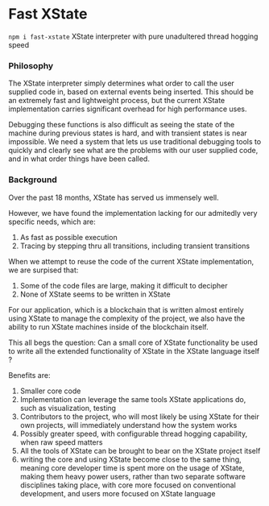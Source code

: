 # Fast XState

`npm i fast-xstate`
XState interpreter with pure unadultered thread hogging speed

### Philosophy

The XState interpreter simply determines what order to call the user supplied code in, based on external events being inserted. This should be an extremely fast and lightweight process, but the current XState implementation carries significant overhead for high performance uses.

Debugging these functions is also difficult as seeing the state of the machine during previous states is hard, and with transient states is near impossible. We need a system that lets us use traditional debugging tools to quickly and clearly see what are the problems with our user supplied code, and in what order things have been called.

### Background

Over the past 18 months, XState has served us immensely well.

However, we have found the implementation lacking for our admitedly very specific needs, which are:

1. As fast as possible execution
1. Tracing by stepping thru all transitions, including transient transitions

When we attempt to reuse the code of the current XState implementation, we are surpised that:

1. Some of the code files are large, making it difficult to decipher
1. None of XState seems to be written in XState

For our application, which is a blockchain that is written almost entirely using XState to manage the complexity of the project, we also have the ability to run XState machines inside of the blockchain itself.

This all begs the question: Can a small core of XState functionality be used to write all the extended functionality of XState in the XState language itself ?

Benefits are:

1. Smaller core code
1. Implementation can leverage the same tools XState applications do, such as visualization, testing
1. Contributors to the project, who will most likely be using XState for their own projects, will immediately understand how the system works
1. Possibly greater speed, with configurable thread hogging capability, when raw speed matters
1. All the tools of XState can be brought to bear on the XState project itself
1. writing the core and using XState become close to the same thing, meaning core developer time is spent more on the usage of XState, making them heavy power users, rather than two separate software disciplines taking place, with core more focused on conventional development, and users more focused on XState language
